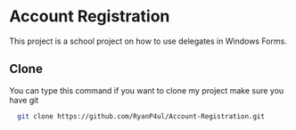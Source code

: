 
# Account Registration

This project is a school project on how to use delegates in Windows Forms.



## Clone

You can type this command if you want to clone my project make sure you have git

```bash
  git clone https://github.com/RyanP4ul/Account-Registration.git
```
    
